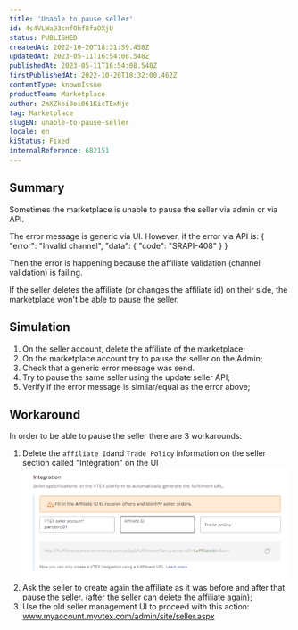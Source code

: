 ```yaml
---
title: 'Unable to pause seller'
id: 4s4VLWa93cnfOhf8faOXjU
status: PUBLISHED
createdAt: 2022-10-20T18:31:59.458Z
updatedAt: 2023-05-11T16:54:08.548Z
publishedAt: 2023-05-11T16:54:08.548Z
firstPublishedAt: 2022-10-20T18:32:00.462Z
contentType: knownIssue
productTeam: Marketplace
author: 2mXZkbi0oi061KicTExNjo
tag: Marketplace
slugEN: unable-to-pause-seller
locale: en
kiStatus: Fixed
internalReference: 682151
---
```


## Summary


Sometimes the marketplace is unable to pause the seller via admin or via API.

The error message is generic via UI. However, if the error via API is:
{
"error": "Invalid channel",
"data": {
    "code": "SRAPI-408"
}
}

Then the error is happening because the affiliate validation (channel validation) is failing.

If the seller deletes the affiliate (or changes the affiliate id) on their side, the marketplace won't be able to pause the seller.



## Simulation



1. On the seller account, delete the affiliate of the marketplace;
2. On the marketplace account try to pause the seller on the Admin;
3. Check that a generic error message was send.
4. Try to pause the same seller using the update seller API;
5. Verify if the error message is similar/equal as the error above;



## Workaround


In order to be able to pause the seller there are 3 workarounds:

1. Delete the `affiliate Id`and `Trade Policy` information on the seller section called "Integration" on the UI ![](https://raw.githubusercontent.com/vtexdocs/help-center-content/refs/heads/main/docs/en/known-issues/Marketplace/unable-to-pause-seller_1.png)
2. Ask the seller to create again the affiliate as it was before and after that pause the seller. (after the seller can delete the affiliate again);
3. Use the old seller management UI to proceed with this action: www.myaccount.myvtex.com/admin/site/seller.aspx

